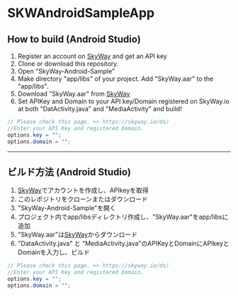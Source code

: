 # SKWAndroidSampleApp

## How to build (Android Studio)
 1. Register an account on [SkyWay](http://nttcom.github.io/skyway/) and get an API key
 1. Clone or download this repository.
 1. Open "SkyWay-Android-Sample"
 1. Make directory "app/libs" of your project. Add "SkyWay.aar" to the "app/libs".
  1. Download "SkyWay.aar" from [SkyWay](http://nttcom.github.io/skyway/)
 1. Set APIKey and Domain to your API key/Domain registered on SkyWay.io at both "DatActivity.java" and "MediaActivity" and build!
```Java
// Please check this page. >> https://skyway.io/ds/
//Enter your API Key and registered Domain.
options.key = "";
options.domain = "";
```
---

## ビルド方法 (Android Studio)
 1. [SkyWay](http://nttcom.github.io/skyway/)でアカウントを作成し、APIkeyを取得
 1. このレポジトリをクローンまたはダウンロード
 1. "SkyWay-Android-Sample"を開く
 1. プロジェクト内でapp/libsディレクトリ作成し、"SkyWay.aar"をapp/libsに追加
  1. "SkyWay.aar"は[SkyWay](http://nttcom.github.io/skyway/)からダウンロード
 1. "DataActivity.java" と "MediaActivity.java"のAPIKeyとDomainにAPIkeyとDomainを入力し、ビルド
```Java
// Please check this page. >> https://skyway.io/ds/
//Enter your API Key and registered Domain.
options.key = "";
options.domain = "";
